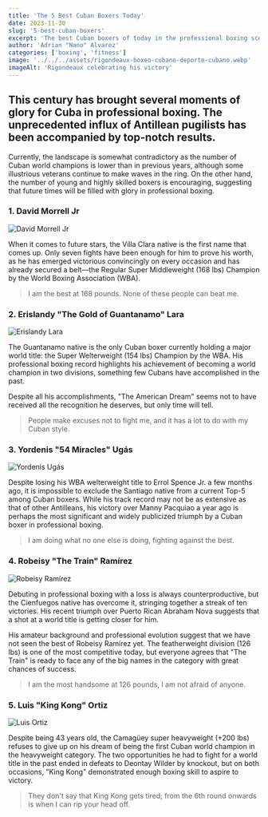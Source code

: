 ```yaml
---
title: 'The 5 Best Cuban Boxers Today'
date: 2023-11-30
slug: '5-best-cuban-boxers'
excerpt: 'The best Cuban boxers of today in the professional boxing scene'
author: 'Adrian "Nano" Alvarez'
categories: ['boxing', 'fitness']
image: '../../../assets/rigondeaux-boxeo-cubano-deporte-cubano.webp'
imageAlt: 'Rigondeaux celebrating his victory'
---
```


## This century has brought several moments of glory for Cuba in professional boxing. The unprecedented influx of Antillean pugilists has been accompanied by top-notch results. ##

Currently, the landscape is somewhat contradictory as the number of Cuban world champions is lower than in previous years, although some illustrious veterans continue to make waves in the ring. On the other hand, the number of young and highly skilled boxers is encouraging, suggesting that future times will be filled with glory in professional boxing.

### 1. David Morrell Jr ###

![David Morrell Jr](https://phantom-marca-mx.unidadeditorial.es/a73edb91473599e1b50addfafb81572c/resize/828/f/jpg/mx/assets/multimedia/imagenes/2023/04/23/16822218488543.jpg)

When it comes to future stars, the Villa Clara native is the first name that comes up. Only seven fights have been enough for him to prove his worth, as he has emerged victorious convincingly on every occasion and has already secured a belt—the Regular Super Middleweight (168 lbs) Champion by the World Boxing Association (WBA).

> I am the best at 168 pounds. None of these people can beat me.

### 2. Erislandy "The Gold of Guantanamo" Lara ###

![Erislandy Lara](https://www.espabox.com/wp-content/uploads/2020/08/Vendetti-Lara.jpg)

The Guantanamo native is the only Cuban boxer currently holding a major world title: the Super Welterweight (154 lbs) Champion by the WBA. His professional boxing record highlights his achievement of becoming a world champion in two divisions, something few Cubans have accomplished in the past.

Despite all his accomplishments, "The American Dream" seems not to have received all the recognition he deserves, but only time will tell.

> People make excuses not to fight me, and it has a lot to do with my Cuban style.

### 3. Yordenis "54 Miracles" Ugás ###

![Yordenis Ugás](https://ca-times.brightspotcdn.com/dims4/default/5fdc079/2147483647/strip/true/crop/4398x2931+0+0/resize/2000x1333!/quality/75/?url=https%3A%2F%2Fcalifornia-times-brightspot.s3.amazonaws.com%2F0e%2Fd6%2F92a209074f2ba13a30e46bbdfc0e%2Fpacquiao-ugas-boxing-42722.jpg)

Despite losing his WBA welterweight title to Errol Spence Jr. a few months ago, it is impossible to exclude the Santiago native from a current Top-5 among Cuban boxers. While his track record may not be as extensive as that of other Antilleans, his victory over Manny Pacquiao a year ago is perhaps the most significant and widely publicized triumph by a Cuban boxer in professional boxing.

> I am doing what no one else is doing, fighting against the best.

### 4. Robeisy "The Train" Ramírez ###

![Robeisy Ramírez](https://cdn.proboxtv.com/uploads/Robeisy_Ramirez_vs_Isaac_Dogboe_action10_f333538065.jpg)

Debuting in professional boxing with a loss is always counterproductive, but the Cienfuegos native has overcome it, stringing together a streak of ten victories. His recent triumph over Puerto Rican Abraham Nova suggests that a shot at a world title is getting closer for him.

His amateur background and professional evolution suggest that we have not seen the best of Robeisy Ramírez yet. The featherweight division (126 lbs) is one of the most competitive today, but everyone agrees that "The Train" is ready to face any of the big names in the category with great chances of success.

> I am the most handsome at 126 pounds, I am not afraid of anyone.

### 5. Luis "King Kong" Ortiz ###

![Luis Ortiz](https://images.daznservices.com/di/library/DAZN_News/6a/d4/luis-ortiz-vs-chales-martin_7ke5gt1pke451gdxg3xm553w8.jpg?t=441783278&w=800)

Despite being 43 years old, the Camagüey super heavyweight (+200 lbs) refuses to give up on his dream of being the first Cuban world champion in the heavyweight category. The two opportunities he had to fight for a world title in the past ended in defeats to Deontay Wilder by knockout, but on both occasions, "King Kong" demonstrated enough boxing skill to aspire to victory.

> They don't say that King Kong gets tired; from the 6th round onwards is when I can rip your head off.
